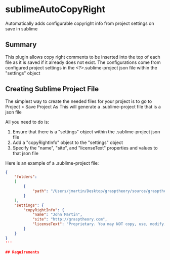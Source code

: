 # sublimeAutoCopyRight
Automatically adds configurable copyright info from project settings on save in sublime

## Summary
This plugin allows copy right comments to be inserted into the top of each file as it is saved if it already does not exist. The configurations come from configured project settings in the <?>.sublime-project json file within the "settings" object

## Creating Sublime Project File
The simplest way to create the needed files for your project is to go to Project > Save Project As
This will generate a <your project name>.sublime-project file that is a json file

All you need to do is:

1. Ensure that there is a "settings" object within the <your project name>.sublime-project json file
2. Add a "copyRightInfo" object to the "settings" object
3. Specify the "name", "site", and "licenseText" properties and values to that json file

Here is an example of a <your project>.sublime-project file:

```json
{
    "folders":
    [
        {
            "path": "/Users/jmartin/Desktop/grasptheory/source/grasptheorywebapp"
        }
    ],
    "settings": {
        "copyRightInfo": {
            "name": "John Martin",
            "site": "http://grasptheory.com",
            "licenseText": "Proprietary. You may NOT copy, use, modify, or distribute any piece of this software in any way"
        }
    }
}
'''

## Requirements

